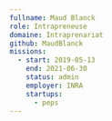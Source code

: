 ```yaml
---
fullname: Maud Blanck
role: Intrapreneuse
domaine: Intraprenariat
github: MaudBlanck
missions:
  - start: 2019-05-13
    end: 2021-06-30
    status: admin
    employer: INRA
    startups:
      - peps
---
```

